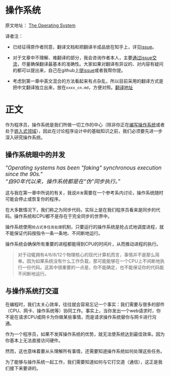 # 操作系统

原文地址：
[The Operating System](https://cfsamson.github.io/book-exploring-async-basics/3_0_the_operating_system.html)

译者注：

- 已经征得原作者同意，翻译文档和把翻译半成品放在知乎上，详见[issue](https://github.com/cfsamson/book-exploring-async-basics/issues/28)。

- 对于文章中不理解、难翻译的部分，我会咨询作者本人，主要[通过issue交流](https://github.com/cfsamson/book-exploring-async-basics/issues/28)，尽量确保翻译最基本的准确性。大家如果对翻译有异议的、对内容有疑问的都可以提出来，自己在github上[提issue](https://github.com/cfsamson/book-exploring-async-basics/issues/)或者我帮你提。
- 考虑到第一章中英文混合的方法看起来有点杂乱，所以目前采用的翻译方式是把中文翻译独立出来，放在`xxxx_cn.md`，方便对照。[翻译地址](https://github.com/Johnny4Fun/book-exploring-async-basics)



# 正文

作为程序员，操作系统是我们所做一切工作的中心（除非你正在[编写操作系统](https://os.phil-opp.com/)或者处于[嵌入式领域](https://rust-embedded.github.io/book/)），因此在讨论程序设计中的基础知识之前，我们必须要先进一步深入研究操作系统。

## 操作系统眼中的并发

<div style="color: back;  font-style: italic; font-size: 1.2em">"Operating systems has been "faking" synchronous execution since the 90s."</div>

<div style="color: back;  font-style: italic; font-size: 1.2em">“自90年代以来，操作系统都是在“伪”同步执行。”</div>

这与我在第一章中所说的有关，我说`并发`需要在一个参考系内讨论，操作系统随时可能会停止或恢复你的程序。

在大多数情况下，我们称之为同步代码，实际上是在我们程序员看来是同步的代码。操作系统和CPU都不是存在于完全同步的世界中。

操作系统使用`抢占式多任务处理`机制，只要运行的操作系统是抢占式地调度进程，就不能保证代码按指令一条一条地、不间断地运行。

操作系统会确保所有重要的进程都能得到CPU的时间片，从而推动进程的执行。

> 对于动辄拥有4/6/8/12个物理核心的现代计算机而言，事情并不是那么简单。因为如果系统没有什么工作负载，那可能能够在一个CPU上不间断地执行一份代码。这其中很重要的一点是，你不能确定，也不能保证你的代码能不间断地运行。


## 与操作系统打交道

在编程时，我们太关心效率，往往就会容易忘记一个事实：我们需要与很多的部件（CPU、网卡、操作系统等）协同工作。事实上，当你发出一个web请求时，你不是在请求CPU或网卡为你做某些事情，而是请求操作系统替你与网卡进行沟通。

作为一个程序员，如果不发挥操作系统的优势，就无法使系统达到最佳效率。因为你基本上无法直接访问硬件。

然而，这也意味着要从头理解所有事情，还需要知道操作系统如何处理这些任务。

为了能够与操作系统一起工作，我们需要知道如何与它打交道（通信），这正是我们接下来要讲的。